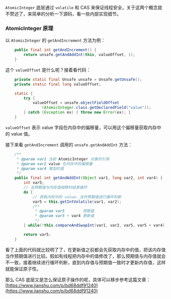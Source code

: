 `AtomicInteger` 底层通过 `volatile` 和 CAS 来保证线程安全，关于这两个概念就不赘述了，来简单的分析一下源码，看一些内部实现细节。

### AtomicInteger 原理

以 `AtomicInteger` 的 `getAndIncrement` 方法为例：

``` java
    public final int getAndIncrement() {
        return unsafe.getAndAddInt(this, valueOffset, 1);
    }
```

这个 `valueOffset` 是什么呢？接着看代码：

``` java
    private static final Unsafe unsafe = Unsafe.getUnsafe();
    private static final long valueOffset;

    static {
        try {
            valueOffset = unsafe.objectFieldOffset
                (AtomicInteger.class.getDeclaredField("value"));
        } catch (Exception ex) { throw new Error(ex); }
    }
```

`valueOffset` 表示 value 字段在内存中的偏移量，可以用这个偏移量获取内存中的 value 值。

接下来看 `getAndIncrement` 调用的 `unsafe.getAndAddInt` 方法：

``` java
    /**
     * @param var1 当前 AtomicInteger 对象的引用
     * @param var2 value 在内存中的偏移量
     * @param var4 增加的值
     */
    public final int getAndAddInt(Object var1, long var2, int var4) {
        int var5;
        // 当预期值与内存值相等时结束循环
        do {
            // 获取内存中的 value，当作预期值进行循环判断
            var5 = this.getIntVolatile(var1, var2);
            /**
             * @param var5        预期值
             * @param var5 + var4 更新值
             */
        } while(!this.compareAndSwapInt(var1, var2, var5, var5 + var4));

        return var5;
    }
```

看了上面的代码就比较明了了，在更新值之前都会先获取内存中的值，把该内存值当作预期值进行比较。假如有线程把内存中的值修改了，那么预期值与内存值就会不一致，接着继续进行循环判断，直到内存值与预期值一致时才更新内存值，这样就能保证原子性。

那么 CAS 底层又是怎么保证原子操作的呢，具体可以移步参考这篇文章：
[https://www.jianshu.com/p/bd68ddf91240](https://www.jianshu.com/p/bd68ddf91240)


